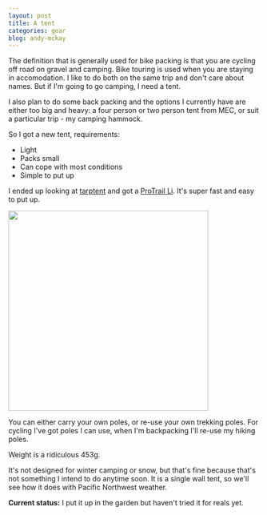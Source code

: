 ```yaml
---
layout: post
title: A tent
categories: gear
blog: andy-mckay
---
```


The definition that is generally used for bike packing is that you are cycling off road on gravel and camping. Bike touring is used when you are staying in accomodation. I like to do both on the same trip and don't care about names. But if I'm going to go camping, I need a tent.

I also plan to do some back packing and the options I currently have are either too big and heavy: a four person or two person tent from MEC, or suit a particular trip - my camping hammock.

So I got a new tent, requirements:
* Light
* Packs small
* Can cope with most conditions
* Simple to put up

I ended up looking at <a href="https://tarptent.com">tarptent</a> and got a <a href="https://www.tarptent.com/product/protrail-li/">ProTrail Li</a>. It's super fast and easy to put up.

<img src="https://www.tarptent.com/wp-content/uploads/2020/05/protrail-li-side-view.jpg" width="400">

You can either carry your own poles, or re-use your own trekking poles. For cycling I've got poles I can use, when I'm backpacking I'll re-use my hiking poles.

Weight is a ridiculous 453g.

It's not designed for winter camping or snow, but that's fine because that's not something I intend to do anytime soon. It is a single wall tent, so we'll see how it does with Pacific Northwest weather.

**Current status:** I put it up in the garden but haven't tried it for reals yet.